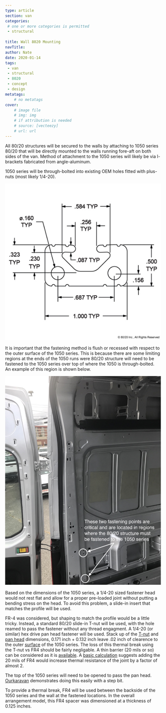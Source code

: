```yaml
---
type: article
section: van
categories: 
 # one or more categories is permitted
 - structural

title: Wall 8020 Mounting
navTitle:
author: Nate
date: 2020-01-14
tags:
 - van
 - structural
 - 8020
 - concept
 - design
metatags:
	# no metatags
cover: 
	# image file
	# img: img
	# if attribution is needed
	# source: [vecteezy]
	# url: url
---
```





All 80/20 structures will be secured to the walls by attaching to 1050 series 80/20 that will be directly mounted to the walls running fore-aft on both sides of the van.  Method of attachment to the 1050 series will likely be via l-brackets fabricated from angle-aluminum.

1050 series will be through-bolted into existing OEM holes fitted with plus-nuts (most likely 1/4-20).  

![1050 Cross Section](1050_dimensional.jpg)

It is important that the fastening method  is flush or recessed with respect to the outer surface of the 1050 series.  This is because there are some limiting regions at the ends of the 1050 runs were 80/20 structure will need to be fastened to the 1050 series over top of where the 1050 is through-bolted.  An example of this region is shown below.

![Example location](walls5_small_markedup.jpeg)

Based on the dimensions of the 1050 series, a 1/4-20 sized fastener head would not rest flat and allow for a proper pre-loaded joint without putting a bending stress on the head.  To avoid this problem, a slide-in insert that matches the profile will be used.  

FR-4 was considered, but shaping to match the profile would be a little tricky.  Instead, a standard 80/20 slide-in T-nut will be used, with the hole reamed to pass the fastener without any thread engagment.  A 1/4-20 (or similar) hex drive pan head fastener will be used.  Stack up of the [T-nut](10_slide_in_0.25-20_dimensions.jpg) and [pan head](socket_drive_pan_head_0.24-20_dimensions.jpg) dimensions, 0.171 inch + 0.132 inch leave .02 inch of clearence to the outer [surface](1050_dimensional.jpg) of the 1050 series.  The loss of this thermal break using the T-nut vs FR4 should be fairly negligable.  A thin barrier (20 mils or so) can be considered as it is [available](https://www.mcmaster.com/grade-g-10//multipurpose-flame-retardant-garolite-g-10-fr4-sheets-and-bars/).  A [basic calculation](https://docs.google.com/spreadsheets/d/1p1W18CropUB5xi0fExdllZETDPI_Uvtx6x5fQbmkvuo/edit?usp=sharing) suggests adding the 20 mils of FR4 would increase thermal resistance of the joint by a factor of almost 2.

The top of the 1050 series will need to be opened to pass the pan head.  [Ourkaravan](https://youtu.be/mulYd1SGCyU?t=173) demonstrates doing this easily with a step bit.

To provide a thermal break, FR4 will be used between the backside of the 1050 series and the wall at the fastened locations.  In the overall arrangement model, this FR4 spacer was dimensioned at a thickness of 0.125 inches.